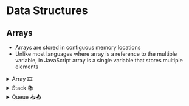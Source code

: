# Data Structures

## Arrays

- Arrays are stored in contiguous memory locations
- Unlike most languages where array is a reference to the multiple variable, in JavaScript array is a single variable that stores multiple elements

<details><summary>Array 🎞️</summary>
<p>
    <div style="width: 100%; text-align: center;">
        <img src='./assets/array.png' />
    </div>
</p>
</details>

<details><summary>Stack 📚</summary>
<p>
    <div style="width: 100%; text-align: center;">
        <img src='./assets/stack.png' />
    </div>
</p>
</details>

<details><summary>Queue 📥📤</summary>
<p>
    <div style="width: 100%; text-align: center;">
        <img src='./assets/queue.png' />
    </div>
</p>
</details>
